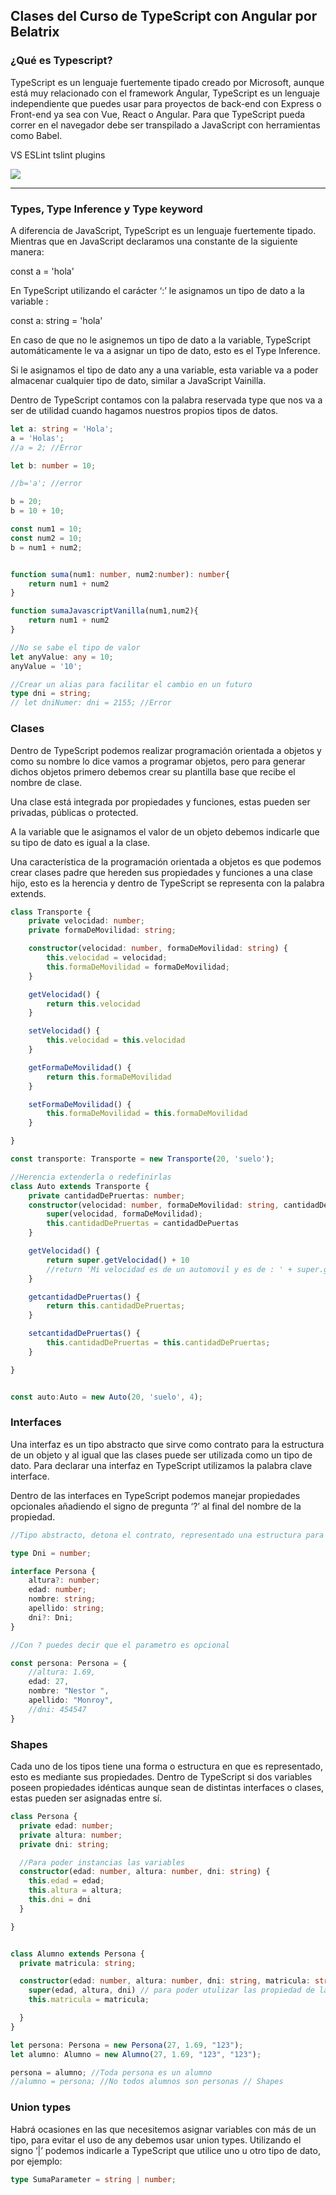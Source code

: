 ## Clases del Curso de TypeScript con Angular por Belatrix

### ¿Qué es Typescript?

TypeScript es un lenguaje fuertemente tipado creado por Microsoft, aunque está muy relacionado con el framework Angular, TypeScript es un lenguaje independiente que puedes usar para proyectos de back-end con Express o Front-end ya sea con Vue, React o Angular. Para que TypeScript pueda correr en el navegador debe ser transpilado a JavaScript con herramientas como Babel.

VS ESLint tslint plugins

<img src="./static/images/ts_001.jpg" with="20%"/>

----------------

### Types, Type Inference y Type keyword

A diferencia de JavaScript, TypeScript es un lenguaje fuertemente tipado. Mientras que en JavaScript declaramos una constante de la siguiente manera:

const a = 'hola'

En TypeScript utilizando el carácter ‘:’ le asignamos un tipo de dato a la variable :

const a: string = 'hola'

En caso de que no le asignemos un tipo de dato a la variable, TypeScript automáticamente le va a asignar un tipo de dato, esto es el Type Inference.

Si le asignamos el tipo de dato any a una variable, esta variable va a poder almacenar cualquier tipo de dato, similar a JavaScript Vainilla.

Dentro de TypeScript contamos con la palabra reservada type que nos va a ser de utilidad cuando hagamos nuestros propios tipos de datos.

```ts
let a: string = 'Hola';
a = 'Holas';
//a = 2; //Error

let b: number = 10;

//b='a'; //error

b = 20;
b = 10 + 10;

const num1 = 10;
const num2 = 10;
b = num1 + num2;


function suma(num1: number, num2:number): number{
    return num1 + num2
}

function sumaJavascriptVanilla(num1,num2){
    return num1 + num2
}

//No se sabe el tipo de valor
let anyValue: any = 10;
anyValue = '10';

//Crear un alias para facilitar el cambio en un futuro
type dni = string;
// let dniNumer: dni = 2155; //Error

```

### Clases

Dentro de TypeScript podemos realizar programación orientada a objetos y como su nombre lo dice vamos a programar objetos, pero para generar dichos objetos primero debemos crear su plantilla base que recibe el nombre de clase.

Una clase está integrada por propiedades y funciones, estas pueden ser privadas, públicas o protected.

A la variable que le asignamos el valor de un objeto debemos indicarle que su tipo de dato es igual a la clase.

Una característica de la programación orientada a objetos es que podemos crear clases padre que hereden sus propiedades y funciones a una clase hijo, esto es la herencia y dentro de TypeScript se representa con la palabra extends.

```ts
class Transporte {
    private velocidad: number;
    private formaDeMovilidad: string;

    constructor(velocidad: number, formaDeMovilidad: string) {
        this.velocidad = velocidad;
        this.formaDeMovilidad = formaDeMovilidad;
    }

    getVelocidad() {
        return this.velocidad
    }

    setVelocidad() {
        this.velocidad = this.velocidad
    }

    getFormaDeMovilidad() {
        return this.formaDeMovilidad
    }

    setFormaDeMovilidad() {
        this.formaDeMovilidad = this.formaDeMovilidad
    }

}

const transporte: Transporte = new Transporte(20, 'suelo');

//Herencia extenderla o redefinirlas
class Auto extends Transporte {
    private cantidadDePruertas: number;
    constructor(velocidad: number, formaDeMovilidad: string, cantidadDePuertas: number) {
        super(velocidad, formaDeMovilidad);
        this.cantidadDePruertas = cantidadDePuertas
    }

    getVelocidad() {
        return super.getVelocidad() + 10
        //return 'Mi velocidad es de un automovil y es de : ' + super.getVelocidad();
    }

    getcantidadDePruertas() {
        return this.cantidadDePruertas;
    }

    setcantidadDePruertas() {
        this.cantidadDePruertas = this.cantidadDePruertas;
    }

}


const auto:Auto = new Auto(20, 'suelo', 4);


```

### Interfaces

Una interfaz es un tipo abstracto que sirve como contrato para la estructura de un objeto y al igual que las clases puede ser utilizada como un tipo de dato. Para declarar una interfaz en TypeScript utilizamos la palabra clave interface.

Dentro de las interfaces en TypeScript podemos manejar propiedades opcionales añadiendo el signo de pregunta ‘?’ al final del nombre de la propiedad.


```ts
//Tipo abstracto, detona el contrato, representado una estructura para nuestro objecto

type Dni = number;

interface Persona {
    altura?: number;
    edad: number;
    nombre: string;
    apellido: string;
    dni?: Dni;
}

//Con ? puedes decir que el parametro es opcional

const persona: Persona = {
    //altura: 1.69,
    edad: 27,
    nombre: "Nestor ",
    apellido: "Monroy",
    //dni: 454547
}

```
### Shapes

Cada uno de los tipos tiene una forma o estructura en que es representado, esto es mediante sus propiedades. Dentro de TypeScript si dos variables poseen propiedades idénticas aunque sean de distintas interfaces o clases, estas pueden ser asignadas entre sí.

```ts
class Persona {
  private edad: number;
  private altura: number;
  private dni: string;

  //Para poder instancias las variables
  constructor(edad: number, altura: number, dni: string) {
    this.edad = edad;
    this.altura = altura;
    this.dni = dni
  }

}


class Alumno extends Persona {
  private matricula: string;

  constructor(edad: number, altura: number, dni: string, matricula: string) {
    super(edad, altura, dni) // para poder utulizar las propiedad de la clase padre 
    this.matricula = matricula;

  }
}

let persona: Persona = new Persona(27, 1.69, "123");
let alumno: Alumno = new Alumno(27, 1.69, "123", "123");

persona = alumno; //Toda persona es un alumno
//alumno = persona; //No todos alumnos son personas // Shapes 


```

### Union types

Habrá ocasiones en las que necesitemos asignar variables con más de un tipo, para evitar el uso de any debemos usar union types. Utilizando el signo ‘|’ podemos indicarle a TypeScript que utilice uno u otro tipo de dato, por ejemplo:

```ts
type SumaParameter = string | number;
```